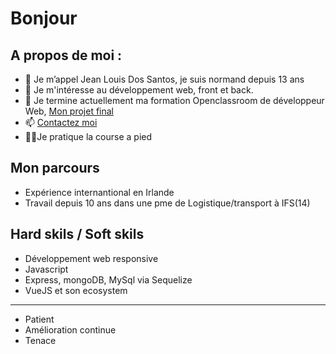 # Bonjour

## A propos de moi :

- 👋 Je m’appel Jean Louis Dos Santos, je suis normand depuis 13 ans
- 👀 Je m'intéresse au développement web, front et back.
- 🌱 Je termine actuellement ma formation Openclassroom de développeur Web, [Mon projet final](https://oc-p7-frontend.herokuapp.com/#/)
- 📫 [Contactez moi](mailto:jeanlouis.dossantos84@gmail.com)
- 🏃‍♂️Je pratique la course a pied

## Mon parcours
- Expérience internantional en Irlande
- Travail depuis 10 ans dans une pme de Logistique/transport à IFS(14)

## Hard skils / Soft skils

- Développement web responsive
- Javascript
- Express, mongoDB, MySql via Sequelize
- VueJS et son ecosystem
___
- Patient
- Amélioration continue
- Tenace


<!---
jeanlouisdossantos/jeanlouisdossantos is a ✨ special ✨ repository because its `README.md` (this file) appears on your GitHub profile.
You can click the Preview link to take a look at your changes.
--->


